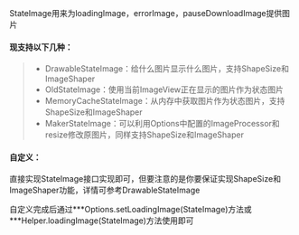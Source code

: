 StateImage用来为loadingImage，errorImage，pauseDownloadImage提供图片

#### 现支持以下几种：
>* DrawableStateImage：给什么图片显示什么图片，支持ShapeSize和ImageShaper
>* OldStateImage：使用当前ImageView正在显示的图片作为状态图片
>* MemoryCacheStateImage：从内存中获取图片作为状态图片，支持ShapeSize和ImageShaper
>* MakerStateImage：可以利用Options中配置的ImageProcessor和resize修改原图片，同样支持ShapeSize和ImageShaper

#### 自定义：
直接实现StateImage接口实现即可，但要注意的是你要保证实现ShapeSize和ImageShaper功能，详情可参考DrawableStateImage

自定义完成后通过\*\*\*Options.setLoadingImage(StateImage)方法或\*\*\*Helper.loadingImage(StateImage)方法使用即可